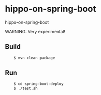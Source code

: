 # hippo-on-spring-boot

hippo-on-spring-boot

WARNING: Very experimental!

## Build

```bash
    $ mvn clean package
```

## Run

```bash
    $ cd spring-boot-deploy
    $ ./test.sh
```
